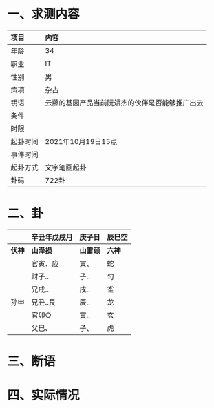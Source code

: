 # 一、求测内容
|项目|内容|
|:-|:-|
|年龄|34|
|职业|IT|
|性别|男|
|策项|杂占|
|钥语|云藤的基因产品当前阮斌杰的伙伴是否能够推广出去|
|条件||
|时限||
|起卦时间|2021年10月19日15点|
|事件时间||
|起卦方式|文字笔画起卦|
|卦码|722卦|

# 二、卦
||辛丑年戊戌月|庚子日|辰巳空|
|:-|:-|:-|:-|
|**伏神**|**山泽损**|**山雷颐**|**六神**|
||官寅、应|寅、|蛇|
||财子..|子..|勾|
||兄戌..|戌..|雀|
|孙申|兄丑..艮|辰..|龙|
||官卯○|寅..|玄|
||父巳、|子、|虎|


# 三、断语

# 四、实际情况